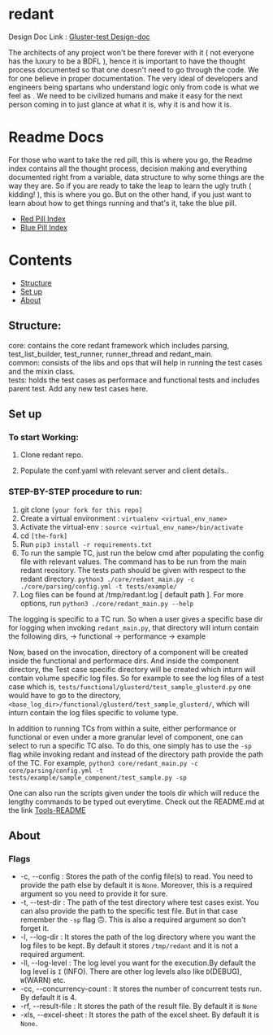 # redant

Design Doc Link : [Gluster-test Design-doc](https://docs.google.com/document/d/1D8zUSmg-00ey711gsqvS6G9i_fGN2cE0EbG4u1TOsaQ/edit?usp=sharing)

The architects of any project won't be there forever with it 
( not everyone has the luxury to be a BDFL ), hence it is important to have 
the thought process documented so that one doesn't need to go through the code. 
We for one believe in proper documentation. The very ideal of developers and 
engineers being spartans who understand logic only from code is what we feel as 
. We need to be civilized humans and make it easy for the next person coming 
in to just glance at what it is, why it is and how it is.

# Readme Docs
For those who want to take the red pill, this is where you go, the Readme index
contains all the thought process, decision making and everything documented 
right from a variable, data structure to why some things are the way they are.
So if you are ready to take the leap to learn the ugly truth ( kidding! ),
this is where you go. But on the other hand, if you just want to learn about
how to get things running and that's it, take the blue pill.

* [Red Pill Index](https://github.com/srijan-sivakumar/redant/blob/main/doc/RPIndex.md)
* [Blue Pill Index](https://github.com/srijan-sivakumar/redant/blob/main/doc/BPIndex.md)

# Contents
* [Structure](#structure)
* [Set up](#set-up)
* [About](#flags)

## Structure:

core: contains the core redant framework which includes parsing,
test_list_builder, test_runner, runner_thread and redant_main.<br>
common: consists of the libs and ops that will help in running the
test cases and the mixin class.<br>
tests: holds the test cases as performace and functional tests and includes
parent test. Add any new test cases here.<br>

## Set up

### To start Working:

1. Clone redant repo.

2. Populate the conf.yaml with relevant server and client details..


### STEP-BY-STEP procedure to run:
1. git clone `[your fork for this repo]`
2. Create a virtual environment : `virtualenv <virtual_env_name>`
3. Activate the virtual-env : `source <virtual_env_name>/bin/activate`
4. cd `[the-fork]`
5. Run `pip3 install -r requirements.txt`
6. To run the sample TC, just run the below cmd after populating the
config file with relevant values. The command has to be run from the main redant
reository. The tests path should be given with respect to the redant directory.
`python3 ./core/redant_main.py -c ./core/parsing/config.yml -t tests/example/`
7. Log files can be found at /tmp/redant.log [ default path ].
For more options, run `python3 ./core/redant_main.py --help`

The logging is specific to a TC run. So when a user gives a specific base dir
for logging when invoking `redant_main.py`, that directory will inturn
contain the following dirs,
 -> functional
 -> performance
 -> example

Now, based on the invocation, directory of a component will be created inside
the functional and performace dirs. And inside the component directory,
the Test case specific directory will be created which inturn will contain
volume specific log files.
So for example to see the log files of a test case which is,
`tests/functional/glusterd/test_sample_glusterd.py`
one would have to go to the directory,
`<base_log_dir>/functional/glusterd/test_sample_glusterd/`, which will inturn
contain the log files specific to volume type.

In addition to running TCs from within a suite, either performance or
functional or even under a more granular level of component, one can select to
run a specific TC also. To do this, one simply has to use the `-sp` flag while
invoking redant and instead of the directory path provide the path of the TC.
For example,
`python3 core/redant_main.py -c core/parsing/config.yml -t tests/example/sample_component/test_sample.py -sp`

One can also run the scripts given under the tools dir which will reduce the
lengthy commands to be typed out everytime. Check out the README.md at the link
[Tools-README](https://github.com/srijan-sivakumar/redant/blob/main/tools/README.md)

## About

### Flags

* -c, --config : Stores the path of the config file(s) to read. You need to provide the path else by default it is `None`. Moreover, this is a required argument so you need to provide it for sure.
* -t, --test-dir : The path of the test directory where test cases exist. You can also provide the path to the specific test file. But in that case remember the `-sp` flag :upside_down_face:. This is also a required argument so don't forget it.
*   -l, --log-dir : It stores the path of the log directory where you want the log files to be kept. By default it stores `/tmp/redant` and it is not a required argument.
* -ll, --log-level : The log level you want for the execution.By default the log level is `I` (INFO). There are other log levels also like `D`(DEBUG), `W`(WARN) etc.
* -cc, --concurrency-count : It stores the number of concurrent tests run. By default it is 4.
* -rf, --result-file : It stores the path of the result file. By default it is `None`
* -xls, --excel-sheet : It stores the path of the excel sheet. By default it is `None`.
